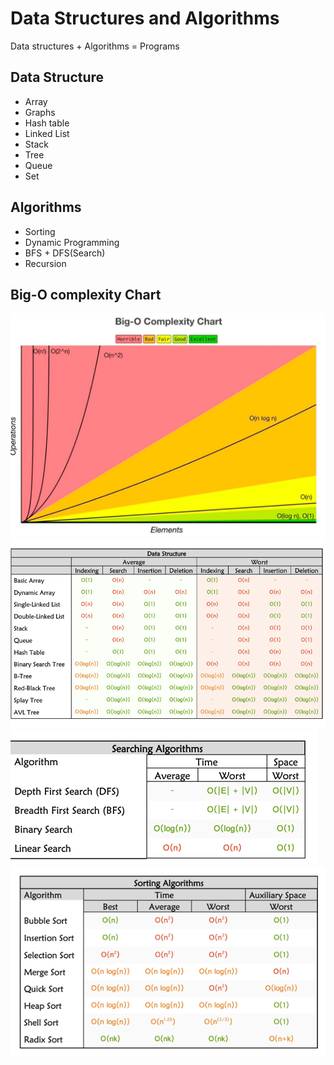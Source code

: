 # Data Structures and Algorithms
Data structures + Algorithms = Programs

## Data Structure 
- Array
- Graphs
- Hash table
- Linked List
- Stack 
- Tree
- Queue
- Set

## Algorithms
- Sorting
- Dynamic Programming
- BFS + DFS(Search)
- Recursion

## Big-O complexity Chart
![img.png](img.png)
![img_1.png](img_1.png)
![img_2.png](img_2.png)
![img_3.png](img_3.png)
